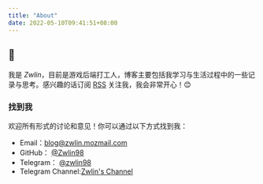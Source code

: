 ```yaml
---
title: "About"
date: 2022-05-10T09:41:51+08:00
---
```


## 👏

我是 *Zwlin*，目前是游戏后端打工人，博客主要包括我学习与生活过程中的一些记录与思考。感兴趣的话订阅 [RSS](https://blog.zwlin.io/index.xml) 关注我，我会非常开心！😊

### 找到我

欢迎所有形式的讨论和意见！你可以通过以下方式找到我：

- Email：[blog@zwlin.mozmail.com](mailto:blog@zwlin.mozmail.com)
- GitHub： [@Zwlin98](https://github.com/Zwlin98)
- Telegram： [@zwlin98](https://t.me/zwlin98)
- Telegram Channel:[Zwlin's Channel](https://t.me/Zwlin_channel)
